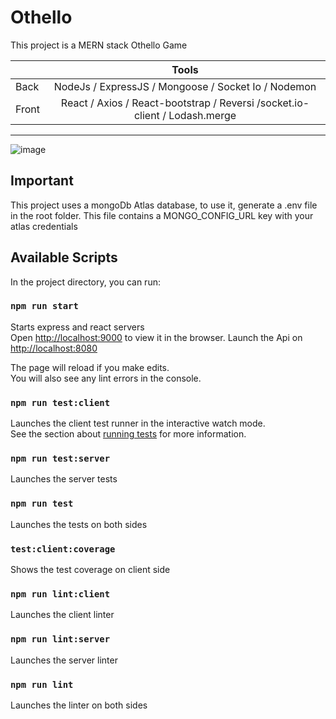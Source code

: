 # Othello

This project is a MERN stack Othello Game

|       |                                   Tools                                    |
| ----- | :------------------------------------------------------------------------: |
| Back  |            NodeJs / ExpressJS / Mongoose / Socket Io / Nodemon             |
| Front | React / Axios / React-bootstrap / Reversi /socket.io-client / Lodash.merge |

---

![image](https://drive.google.com/uc?export=view&id=1913oZeBZPBNiUuk8gu3ZSbLBA2l_VQtG)

## Important

This project uses a mongoDb Atlas database, to use it, generate a .env file in the root folder.
This file contains a MONGO_CONFIG_URL key with your atlas credentials


## Available Scripts

In the project directory, you can run:

### `npm run start`

Starts express and react servers<br />
Open [http://localhost:9000](http://localhost:9000) to view it in the browser.
Launch the Api on [http://localhost:8080](http://localhost:8080)

The page will reload if you make edits.<br />
You will also see any lint errors in the console.

### `npm run test:client`

Launches the client test runner in the interactive watch mode.<br />
See the section about [running tests](https://facebook.github.io/create-react-app/docs/running-tests) for more information.

### `npm run test:server`

Launches the server tests

### `npm run test`

Launches the tests on both sides

### `test:client:coverage`

Shows the test coverage on client side 

### `npm run lint:client`

Launches the client linter

### `npm run lint:server`

Launches the server linter

### `npm run lint`

Launches the linter on both sides
